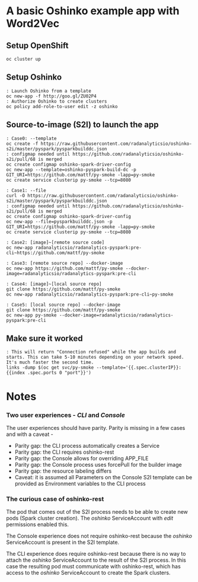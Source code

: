 # A basic Oshinko example app with Word2Vec

## Setup OpenShift

    oc cluster up

## Setup Oshinko

    : Launch Oshinko from a template
    oc new-app -f http://goo.gl/ZU02P4
    : Authorize Oshinko to create clusters
    oc policy add-role-to-user edit -z oshinko

## Source-to-image (S2I) to launch the app

    : Case0: --template
    oc create -f https://raw.githubusercontent.com/radanalyticsio/oshinko-s2i/master/pyspark/pysparkbuilddc.json
    : configmap needed until https://github.com/radanalyticsio/oshinko-s2i/pull/68 is merged
    oc create configmap oshinko-spark-driver-config
    oc new-app --template=oshinko-pyspark-build-dc -p GIT_URI=https://github.com/mattf/py-smoke -lapp=py-smoke
    oc create service clusterip py-smoke --tcp=8080

    : Case1: --file
    curl -O https://raw.githubusercontent.com/radanalyticsio/oshinko-s2i/master/pyspark/pysparkbuilddc.json
    : configmap needed until https://github.com/radanalyticsio/oshinko-s2i/pull/68 is merged
    oc create configmap oshinko-spark-driver-config
    oc new-app --file=pysparkbuilddc.json -p GIT_URI=https://github.com/mattf/py-smoke -lapp=py-smoke
    oc create service clusterip py-smoke --tcp=8080

    : Case2: [image]~[remote source code]
    oc new-app radanalyticsio/radanalytics-pyspark:pre-cli~https://github.com/mattf/py-smoke

    : Case3: [remote source repo] --docker-image
    oc new-app https://github.com/mattf/py-smoke --docker-image=radanalyticsio/radanalytics-pyspark:pre-cli

    : Case4: [image]~[local source repo]
    git clone https://github.com/mattf/py-smoke
    oc new-app radanalyticsio/radanalytics-pyspark:pre-cli~py-smoke

    : Case5: [local source repo] --docker-image
    git clone https://github.com/mattf/py-smoke
    oc new-app py-smoke --docker-image=radanalyticsio/radanalytics-pyspark:pre-cli

## Make sure it worked

    : This will return "Connection refused" while the app builds and starts. This can take 5-10 minutes depending on your network speed. It's much faster the second time.
    links -dump $(oc get svc/py-smoke --template='{{.spec.clusterIP}}:{{index .spec.ports 0 "port"}}')


# Notes

### Two user experiences - *CLI* and *Console*

The user experiences should have parity. Parity is missing in a few cases and with a caveat -

* Parity gap: the CLI process automatically creates a Service
* Parity gap: the CLI requires oshinko-rest
* Parity gap: the Console allows for overriding APP_FILE
* Parity gap: the Console process uses forcePull for the builder image
* Parity gap: the resource labeling differs
* Caveat: it is assumed all Parameters on the Console S2I template can be provided as Environment variables to the CLI process

### The curious case of oshinko-rest

The pod that comes out of the S2I process needs to be able to create new pods (Spark cluster creation). The *oshinko* ServiceAccount with *edit* permissions enabled this.

The Console experience does not require oshinko-rest because the *oshinko* ServiceAccount is present in the S2I template.

The CLI experience does require oshinko-rest because there is no way to attach the *oshinko* ServiceAccount to the result of the S2I process. In this case the resulting pod must communicate with oshinko-rest, which has access to the *oshinko* ServiceAccount to create the Spark clusters.
